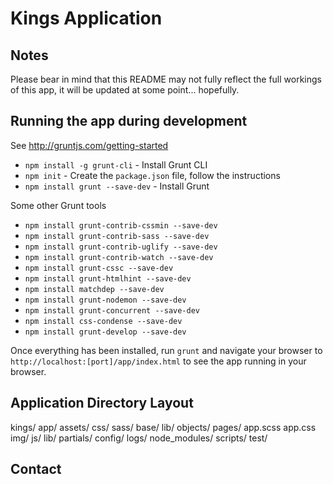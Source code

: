 # Kings Application

## Notes

Please bear in mind that this README may not fully reflect the full workings of this app, it will be updated at some point... hopefully.

## Running the app during development

See http://gruntjs.com/getting-started
* `npm install -g grunt-cli` - Install Grunt CLI
* `npm init` - Create the `package.json` file, follow the instructions
* `npm install grunt --save-dev` - Install Grunt

Some other Grunt tools
* `npm install grunt-contrib-cssmin --save-dev`
* `npm install grunt-contrib-sass --save-dev`
* `npm install grunt-contrib-uglify --save-dev`
* `npm install grunt-contrib-watch --save-dev`
* `npm install grunt-cssc --save-dev`
* `npm install grunt-htmlhint --save-dev`
* `npm install matchdep --save-dev`
* `npm install grunt-nodemon --save-dev`
* `npm install grunt-concurrent --save-dev`
* `npm install css-condense --save-dev`
* `npm install grunt-develop --save-dev`

Once everything has been installed, run `grunt` and navigate your browser to `http://localhost:[port]/app/index.html` to see the app running in your browser.

## Application Directory Layout

kings/
    app/
        assets/
            css/
                sass/
                    base/
                    lib/
                    objects/
                    pages/
                    app.scss
                app.css
            img/
            js/
            lib/
        partials/
    config/
    logs/
    node_modules/
    scripts/
    test/

## Contact

[@carmat71]: http://twitter.com/carmat71/
[angular-seed]: https://github.com/angular/angular-seed
[DI]: http://docs.angularjs.org/#!guide.di
[directive]: http://docs.angularjs.org/#!angular.directive
[$filter]: http://docs.angularjs.org/#!angular.Array.filter
[ng:repeat]: http://docs.angularjs.org/#!angular.widget.@ng:repeat
[ng:view]: http://docs.angularjs.org/#!angular.widget.ng:view
[node-mac]: http://code.google.com/p/rudix/downloads/detail?name=node-0.4.0-0.dmg&can=2&q=
[node-windows]: http://node-js.prcn.co.cc/
[node-generic]: https://github.com/joyent/node/wiki/Installation
[$resource]: http://docs.angularjs.org/#!angular.service.$resource
[$rouet]: http://docs.angularjs.org/#!angular.service.$route
[service]: http://docs.angularjs.org/#!angular.service
[$xhr]: http://docs.angularjs.org/#!angular.service.$xhr
